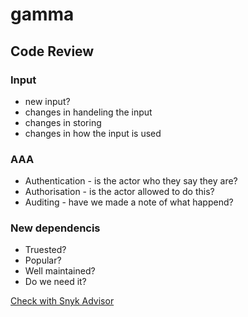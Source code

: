 # gamma

## Code Review
### Input
* new input?
* changes in handeling the input
* changes in storing
* changes in how the input is used

### AAA
* Authentication - is the actor who they say they are?
* Authorisation - is the actor allowed to do this?
* Auditing - have we made a note of what happend?

### New dependencis
* Truested?
* Popular?
* Well maintained?
* Do we need it?

[Check with Snyk Advisor](https://snyk.io/advisor)
